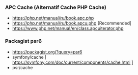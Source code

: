 ### APC Cache (Alternatif Cache PHP Cache)

- https://php.net/manual/ru/book.apc.php
- https://php.net/manual/ru/book.apcu.php [Recommended]
- https://www.php.net/manual/en/class.apcuiterator.php



### Packagist psr6
- https://packagist.org/?query=psr6
- symfony/cache [ https://symfony.com/doc/current/components/cache.html ]
- psr/cache
